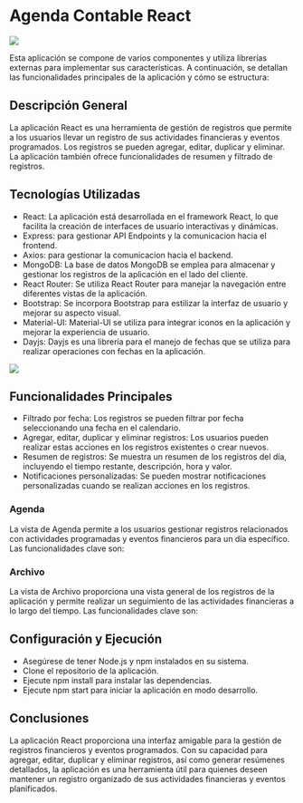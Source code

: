 # Agenda Contable React
<img src="https://i.ibb.co/k10CSR0/Captura-de-pantalla-2023-09-08-153810.png">

Esta aplicación se compone de varios componentes y utiliza librerías externas para implementar sus características. A continuación, se detallan las funcionalidades principales de la aplicación y cómo se estructura:

## Descripción General
La aplicación React es una herramienta de gestión de registros que permite a los usuarios llevar un registro de sus actividades financieras y eventos programados. Los registros se pueden agregar, editar, duplicar y eliminar. La aplicación también ofrece funcionalidades de resumen y filtrado de registros.

## Tecnologías Utilizadas
- React: La aplicación está desarrollada en el framework React, lo que facilita la creación de interfaces de usuario interactivas y dinámicas.
- Express: para gestionar API Endpoints y la comunicacion hacia el frontend.
- Axios: para gestionar la comunicacion hacia el backend.
- MongoDB: La base de datos MongoDB se emplea para almacenar y gestionar los registros de la aplicación en el lado del cliente.
- React Router: Se utiliza React Router para manejar la navegación entre diferentes vistas de la aplicación.
- Bootstrap: Se incorpora Bootstrap para estilizar la interfaz de usuario y mejorar su aspecto visual.
- Material-UI: Material-UI se utiliza para integrar iconos en la aplicación y mejorar la experiencia de usuario.
- Dayjs: Dayjs es una librería para el manejo de fechas que se utiliza para realizar operaciones con fechas en la aplicación.
<img src="https://i.ibb.co/vBBVnLv/Captura-de-pantalla-2023-09-08-153830.png">


## Funcionalidades Principales
- Filtrado por fecha: Los registros se pueden filtrar por fecha seleccionando una fecha en el calendario.
- Agregar, editar, duplicar y eliminar registros: Los usuarios pueden realizar estas acciones en los registros existentes o crear nuevos.
- Resumen de registros: Se muestra un resumen de los registros del día, incluyendo el tiempo restante, descripción, hora y valor.
- Notificaciones personalizadas: Se pueden mostrar notificaciones personalizadas cuando se realizan acciones en los registros.

### Agenda
La vista de Agenda permite a los usuarios gestionar registros relacionados con actividades programadas y eventos financieros para un día específico. Las funcionalidades clave son:

### Archivo
La vista de Archivo proporciona una vista general de los registros de la aplicación y permite realizar un seguimiento de las actividades financieras a lo largo del tiempo. Las funcionalidades clave son:

## Configuración y Ejecución
- Asegúrese de tener Node.js y npm instalados en su sistema.
- Clone el repositorio de la aplicación.
- Ejecute npm install para instalar las dependencias.
- Ejecute npm start para iniciar la aplicación en modo desarrollo.

## Conclusiones
La aplicación React proporciona una interfaz amigable para la gestión de registros financieros y eventos programados. Con su capacidad para agregar, editar, duplicar y eliminar registros, así como generar resúmenes detallados, la aplicación es una herramienta útil para quienes deseen mantener un registro organizado de sus actividades financieras y eventos planificados.